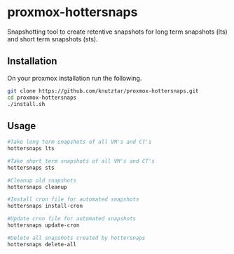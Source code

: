 # proxmox-hottersnaps
Snapshotting tool to create retentive snapshots for long term snapshots (lts) and short term snapshots (sts).

## Installation
On your proxmox installation run the following.
```bash
git clone https://github.com/knutztar/proxmox-hottersnaps.git
cd proxmox-hottersnaps
./install.sh
```

## Usage
```bash
#Take long term snapshots of all VM's and CT's
hottersnaps lts

#Take short term snapshots of all VM's and CT's
hottersnaps sts

#Cleanup old snapshots
hottersnaps cleanup

#Install cron file for automated snapshots
hottersnaps install-cron

#Update cron file for automated snapshots
hottersnaps update-cron

#Delete all snapshots created by hottersnaps
hottersnaps delete-all
```

